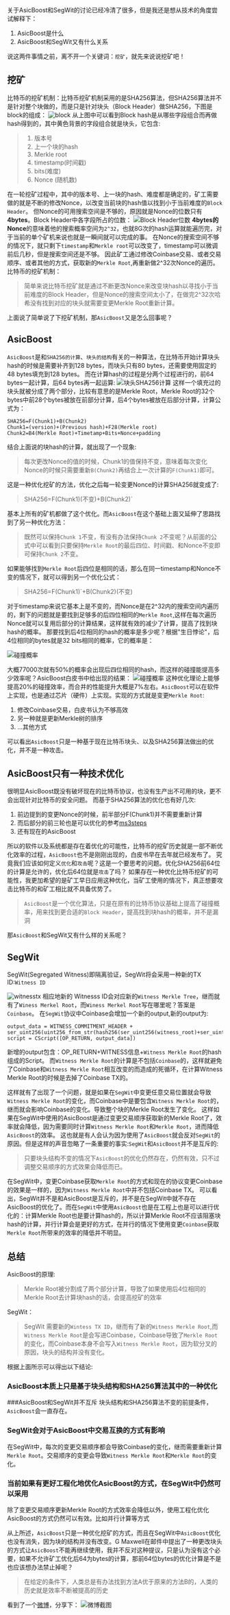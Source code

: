 关于AsicBoost和SegWit的讨论已经冷清了很多，但是我还是想从技术的角度尝试解释下：
1. AsicBoost是什么
2. AsicBoost和SegWit又有什么关系 

说这两件事情之前，离不开一个关键词：`挖矿`，就先来说说挖矿吧！
## 挖矿
比特币的挖矿机制：比特币挖矿机制采用的是SHA256算法，但SHA256算法并不是针对整个块做的，而是只是针对块头（Block Header）做SHA256，下图是block的组成：
![block](http://upload-images.jianshu.io/upload_images/22188-1ee9b581b9a5d8a0.png?imageMogr2/auto-orient/strip%7CimageView2/2/w/1240)
从上图中可以看到Block hash是从哪些字段组合而再做hash得到的，其中黄色背景的字段组合就是块头，它包含:

>1.  版本号  
>2. 上一个块的hash 
>3.  Merkle root  
>4. timestamp(时间戳) 
>5.  bits(难度)
>6.  Nonce  (随机数)

在一轮挖矿过程中，其中的版本号、上一块的hash、难度都是确定的，矿工需要做的就是不断的修改Nonce，以改变当前块的hash值以找到小于当前难度的`Block Header`。
但Nonce的可用搜索空间是不够的，原因就是Nonce的位数只有**4bytes**。Block Header中各字段所占的位数：
![Block Header位数](http://upload-images.jianshu.io/upload_images/22188-9b7589845daf933a.png?imageMogr2/auto-orient/strip%7CimageView2/2/w/540)
**4bytes的Nonce**的意味着他的搜索概率空间为`2^32`，也就8G次的hash运算就能遍历完，对于当前的单个矿机来说也就是一瞬间就可以完成的事。
在Nonce的搜索空间不够的情况下，就只剩下`timestamp`和`Merkle root`可以改变了，timestamp可以微调前后几秒，但是搜索空间还是不够。
因此矿工通过修改Coinbase交易、或者交易顺序、或者其他的方式，获取新的`Merkle Root`,再重新做2^32次Nonce的遍历。
比特币的挖矿机制：
>简单来说比特币挖矿就是通过不断更改Nonce来改变块hash以寻找小于当前难度的Block Header，但是Nonce的搜索空间太小了，在做完2^32次哈希没有找到对应的块头就需要变更Merkle Root重新计算。

上面说了简单说了下挖矿机制，那`AsicBoost`又是怎么回事呢？
## AsicBoost
`AsicBoost`是和`SHA256的计算`、`块头的结构`有关的一种算法，在比特币开始计算块头hash的时候是需要补齐到128 bytes，而块头只有80 bytes，还需要使用固定的48 bytes填充到128 bytes。
而在计算hash的过程是分两个过程进行的，前64 bytes一起计算，后64 bytes再一起运算:
![块头SHA256计算](http://upload-images.jianshu.io/upload_images/22188-955a8b80562fb235.png?imageMogr2/auto-orient/strip%7CimageView2/2/w/540)
这样一个填充过的块头就被分成了两个部分，比较有意思的是Merkle Root，Merkle Root的32个bytes中前28个bytes被放在前部分计算，后4个bytes被放在后部分计算，计算公式为：
```
SHA256=F(Chunk1)+B(Chunk2)
Chunk1=(version)+(Previous hash)+F28(Merkle root)
Chunk2=B4(Merkle Root)+Timetamp+Bits+Nonce+padding
```
结合上面说的块hash的计算，就出现了一个现象:
>每次更改Nonce的值的时候，Chunk1的值保持不变，意味着每次变化Nonce的时候只需要重新`B(Chunk2)`再结合上一次计算的`F(Chunk1)`即可。

这是一种优化挖矿的方法，优化之后每一轮变更Nonce的计算SHA256就变成了:
>SHA256=F(Chunk1)(不变)+B(Chunk2)`

基本上所有的矿机都做了这个优化。而`AsicBoost`在这个基础上面又延伸了思路找到了另一种优化方法：
>既然可以保持`Chunk 1`不变，有没有办法保持`Chunk 2`不变呢？从前面的公式中可以看到只要保持`Merkle Root`的最后四位、时间戳、和Nonce不变即可保持`Chunk 2`不变。

如果能够找到`Merkle Root`后四位是相同的话，那么在同一timestamp和Nonce不变的情况下，就可以得到另一个优化公式：
>SHA256=F(Chunk1)`+B(Chunk2)(不变)

对于timestamp来说它基本上是不变的，而Nonce是在2^32内的搜索空间内遍历的，剩下的问题就是要找到足够多的后四位相同的`Merkle Root`,这样在每次遍历Nonce就可以复用后部分的计算结果，这样就有效的减少了计算，提高了找到块hash的概率。
那要找到后4位相同的hash的概率是多少呢？根据"生日悖论"，后4位相同的bytes就是32 bits相同的概率，它的概率是：

![碰撞概率](http://upload-images.jianshu.io/upload_images/22188-6fd0841bc4b18a55.png?imageMogr2/auto-orient/strip%7CimageView2/2/w/540)

大概77000次就有50%的概率会出现后四位相同的hash，而这样的碰撞能提高多少效率呢？AsicBoost白皮书中给出现的结果：
![碰撞概率](http://upload-images.jianshu.io/upload_images/22188-0ea02571bfe8e8ca.png?imageMogr2/auto-orient/strip%7CimageView2/2/w/540)
这种优化理论上能够提高20%的碰撞效率，而合并的性能提升大概是7%左右。`AsicBoost`可以在软件上实现，也是通过芯片（硬件）上实现。实现的方式就是变更`Merkle Root`:
1.  修改Coinbase交易，白皮书认为不够高效
2. 另一种就是更新Merkle树的排序
3. ...其他方式

可以看出`AsicBoost`只是一种基于现在比特币块头、以及SHA256算法做出的优化，并不是一种攻击。
## AsicBoost只有一种技术优化
很明显AsicBoost既没有破坏现在的比特币协议，也没有生产出不可用的块，更不会出现针对比特币的安全问题。
而基于SHA256算法的优化也有好几次:
1.  前边提到的变更Nonce的时候，前半部分F(Chunk1)并不需要重新计算
2.  而后部分的前三轮也是可以优化的参考[ms3steps](https://github.com/dustinfineout/cgminer/blob/master/libbitfury.c#L17)
3.  还有现在的AsicBoost

所以的软件以及系统都是存在着优化的可能性，比特币的挖矿历史就是一部不断优化效率的过程，`AsicBoost`也不是刚刚出现的，白皮书早在去年就已经发布了。
究竟我们应该如何定义`优化`和`攻击`呢？这是一个要思考的问题。优化SHA256前64位的计算是允许的，优化后64位就是`攻击`了吗？
如果存在一种优化比特币挖矿的可能性，我更加希望的是矿工早日应用这种优化，当矿工使用的情况下，真正想要攻击比特币的和矿工相比就不具备优势了。

>`AsicBoost`是一个优化算法，只是在原有的比特币协议基础上提高了碰撞概率，用来找到更合适的`Block Header`，提高找到块hash的概率，并不是漏洞

那`AsicBoost`和SegWit又有什么样的关系呢？
## SegWit
SegWit(Segregated Witness)即隔离验证，SegWit将会采用一种新的TX ID:`Witness ID`

![witnesstx](http://upload-images.jianshu.io/upload_images/22188-5155aa8e56515bae.png?imageMogr2/auto-orient/strip%7CimageView2/2/w/540)
相应地新的 Witnesss ID会对应新的`Witness Merkle Tree`，继而就有了`Winess Merkel Root`，而`Winess Merkel Root`写在哪里呢？答案是`Coinbase`。
在`SegWit`协议中Coinbase会增加一个新的output,新的output为:
```
output_data = WITNESS_COMMITMENT_HEADER + ser_uint256(uint256_from_str(hash256(ser_uint256(witness_root)+ser_uint256(witness_nonce))))
script = CScript([OP_RETURN, output_data])
```
新增的output包含：OP_RETURN+WITNESS信息+`Witness Merkle Root`的hash组成的Script。
而`Witness Merkle Root`的计算是不包括`Coinbase`的，这样就避免了Coinbase和`Witness Merkle Root`相互改变的而造成的死循环，在计算Witness Merkle Root的时候是去掉了Coinbase TX的。

这样就有了出现了一个问题，就是如果在`SegWit`中变更任意交易位置就会导致`Witness Merkle Root`的变化，而Coinbase中是要包含`Witness Merkle Root`的，继而就会影响Coinbase的变化。导致整个块的Merkle Root发生了变化。
这样如果在SegWit中使用的AsicBoost是通过变更交易顺序获取新的Merkle Root了，效率就会降低，因为需要同时计算`Witness Merkle Root`和`Merkle Root`，进而降低`AsicBoost`的效率。
这也就是有人会认为因为使用了`AsicBoost`就会反对`SegWit`的原因。但是这样的声音忽略了一条重要的事实:`SegWit`和`AsicBoost`并不是互斥的:
>只要块头结构不变的情况下`AsicBoost`的优化仍然存在，仍然有效，只不过调整交易顺序的方式效果会降低而已。

在SegWit中，变更Coinbase获取`Merkle Root`的方式和现在的协议变更Coinbase的效果是一样的，因为`Witness Merkle Root`中并不包括Coinbase TX。
可以看出，SegWit并不是和AsicBoost是互斥的，并不是在SegWit中就不存在AsicBoost的优化了。而在`SegWit`中使用`AsicBoost`也是在工程上也是可以进行优化的：计算Merkle Root也是要计算hash的，所以计算Merkle Root不应该阻塞块hash的计算，并行计算会是更好的方式，在并行的情况下使用变更`Coinbase`获取`Merkle Root`所带来的效率的降低并不明显。

## 总结
AsicBoost的原理:
>Merkle Root被分割成了两个部分计算，导致了如果使用后4位相同的Merkle Root去计算块hash的话，会提高挖矿的效率

SegWit：
>SegWit 需要新的`Wintess TX ID`，继而有了新的`Witness Merkle Root`,而`Witness Merkle Root`是会写进Coinbase，Coinbase导致了`Merkle Root`的变化，而Coinbase本身不会写入`Witness Merkle Root`，因为软分叉的原因，块头的结构并没有变化。

根据上面所示可以得出以下结论:
### AsicBoost本质上只是基于块头结构和SHA256算法其中的一种优化
###AsicBoost和SegWit并不互斥
块头结构和SHA256算法不变的前提条件，`AsicBoost`会一直存在。
### SegWit会对于AsicBoost中交易互换的方式有影响
在SegWit中，每次的变更交易顺序都会导致Coinbase的变化，继而需要重新计算`Merkle Root`。交易顺序的变更会导致`Witness Merkle Root`和`Merkle Root`的变化。
### 当前如果有更好工程化地优化AsicBoost的方式，在SegWit中仍然可以采用
除了变更交易顺序更新Merkle Root的方式效率会降低以外，使用工程化优化AsicBoost的方式仍然可以有效。比如并行计算等方式

从上所述，`AsicBoost`只是一种优化挖矿的方式，而且在SegWit中`AsicBoost`优化也没有消失，因为块的结构并没有改变。G Maxwell在邮件中提出了一种更改块头的方式让`AsicBoost`不能再继续使用，我并不反对这种提议，只是认为没有这个必要，如果不允许矿工优化后64为bytes的计算，那前64位bytes的优化计算是不是也应该想办法禁止掉呢？
>在给定的条件下，人类总是有办法找到方法A优于原来的方法B的，人类的历史就是效率不断被提高的历史

看到了一个[微博](http://weibo.com/5243857939/EFHPai5AO)，分享下：
![微博截图](http://upload-images.jianshu.io/upload_images/22188-888ebd690b66fb8b.png?imageMogr2/auto-orient/strip%7CimageView2/2/w/1240)

